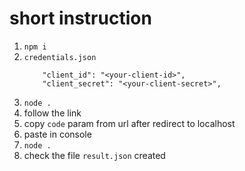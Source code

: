 # short instruction
1. `npm i`
2. `credentials.json`
    ```
        "client_id": "<your-client-id>",
        "client_secret": "<your-client-secret>",
    ```
3. `node .`
4. follow the link
5. copy `code` param from url after redirect to localhost
6. paste in console
7. `node .`
8. check the file `result.json` created